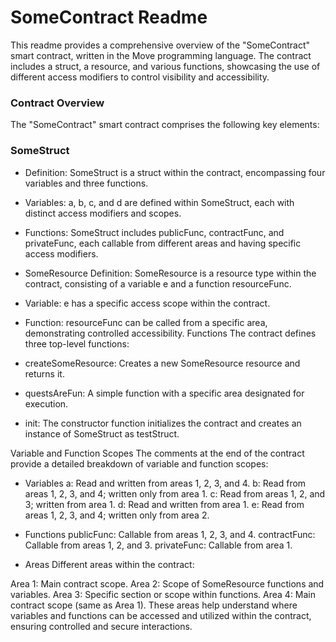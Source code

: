 # SomeContract Readme
This readme provides a comprehensive overview of the "SomeContract" smart contract, written in the Move programming language. The contract includes a struct, a resource, and various functions, showcasing the use of different access modifiers to control visibility and accessibility.

### Contract Overview
The "SomeContract" smart contract comprises the following key elements:

### SomeStruct
- Definition: SomeStruct is a struct within the contract, encompassing four variables and three functions.

- Variables:
a, b, c, and d are defined within SomeStruct, each with distinct access modifiers and scopes.

- Functions:
SomeStruct includes publicFunc, contractFunc, and privateFunc, each callable from different areas and having specific access modifiers.

- SomeResource
Definition: SomeResource is a resource type within the contract, consisting of a variable e and a function resourceFunc.

- Variable:
e has a specific access scope within the contract.

- Function:
resourceFunc can be called from a specific area, demonstrating controlled accessibility.
Functions
The contract defines three top-level functions:

- createSomeResource:
Creates a new SomeResource resource and returns it.

- questsAreFun:
A simple function with a specific area designated for execution.

- init:
The constructor function initializes the contract and creates an instance of SomeStruct as testStruct.

Variable and Function Scopes
The comments at the end of the contract provide a detailed breakdown of variable and function scopes:

- Variables
a: Read and written from areas 1, 2, 3, and 4.
b: Read from areas 1, 2, 3, and 4; written only from area 1.
c: Read from areas 1, 2, and 3; written from area 1.
d: Read and written from area 1.
e: Read from areas 1, 2, 3, and 4; written only from area 2.

- Functions
publicFunc: Callable from areas 1, 2, 3, and 4.
contractFunc: Callable from areas 1, 2, and 3.
privateFunc: Callable from area 1.

- Areas
Different areas within the contract:

Area 1: Main contract scope.
Area 2: Scope of SomeResource functions and variables.
Area 3: Specific section or scope within functions.
Area 4: Main contract scope (same as Area 1).
These areas help understand where variables and functions can be accessed and utilized within the contract, ensuring controlled and secure interactions.